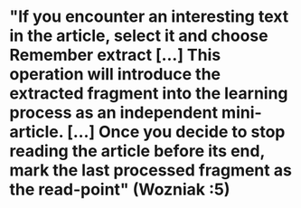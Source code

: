 # "If you encounter an interesting text in the article, select it and choose Remember extract […] This operation will introduce the extracted fragment into the learning process as an independent mini-article. […] Once you decide to stop reading the article before its end, mark the last processed fragment as the read-point" (Wozniak :5)